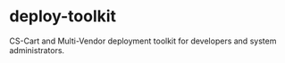 # deploy-toolkit
CS-Cart and Multi-Vendor deployment toolkit for developers and system administrators.
